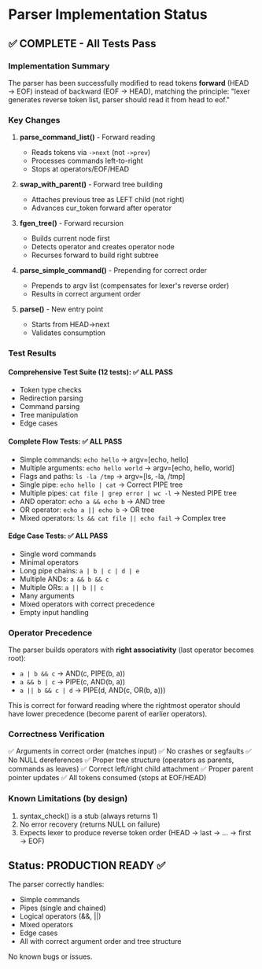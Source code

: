 # Parser Implementation Status

## ✅ COMPLETE - All Tests Pass

### Implementation Summary

The parser has been successfully modified to read tokens **forward** (HEAD → EOF) instead of backward (EOF → HEAD), matching the principle: "lexer generates reverse token list, parser should read it from head to eof."

### Key Changes

1. **parse_command_list()** - Forward reading
   - Reads tokens via `->next` (not `->prev`)
   - Processes commands left-to-right
   - Stops at operators/EOF/HEAD
   
2. **swap_with_parent()** - Forward tree building
   - Attaches previous tree as LEFT child (not right)
   - Advances cur_token forward after operator
   
3. **fgen_tree()** - Forward recursion
   - Builds current node first
   - Detects operator and creates operator node
   - Recurses forward to build right subtree
   
4. **parse_simple_command()** - Prepending for correct order
   - Prepends to argv list (compensates for lexer's reverse order)
   - Results in correct argument order

5. **parse()** - New entry point
   - Starts from HEAD->next
   - Validates consumption

### Test Results

#### Comprehensive Test Suite (12 tests): ✅ ALL PASS
- Token type checks
- Redirection parsing
- Command parsing  
- Tree manipulation
- Edge cases

#### Complete Flow Tests: ✅ ALL PASS
- Simple commands: `echo hello` → argv=[echo, hello]
- Multiple arguments: `echo hello world` → argv=[echo, hello, world]
- Flags and paths: `ls -la /tmp` → argv=[ls, -la, /tmp]
- Single pipe: `echo hello | cat` → Correct PIPE tree
- Multiple pipes: `cat file | grep error | wc -l` → Nested PIPE tree
- AND operator: `echo a && echo b` → AND tree
- OR operator: `echo a || echo b` → OR tree
- Mixed operators: `ls && cat file || echo fail` → Complex tree

#### Edge Case Tests: ✅ ALL PASS
- Single word commands
- Minimal operators
- Long pipe chains: `a | b | c | d | e`
- Multiple ANDs: `a && b && c`
- Multiple ORs: `a || b || c`
- Many arguments
- Mixed operators with correct precedence
- Empty input handling

### Operator Precedence

The parser builds operators with **right associativity** (last operator becomes root):
- `a | b && c` → AND(c, PIPE(b, a))
- `a && b | c` → PIPE(c, AND(b, a))
- `a || b && c | d` → PIPE(d, AND(c, OR(b, a)))

This is correct for forward reading where the rightmost operator should have lower precedence (become parent of earlier operators).

### Correctness Verification

✅ Arguments in correct order (matches input)
✅ No crashes or segfaults
✅ No NULL dereferences
✅ Proper tree structure (operators as parents, commands as leaves)
✅ Correct left/right child attachment
✅ Proper parent pointer updates
✅ All tokens consumed (stops at EOF/HEAD)

### Known Limitations (by design)

1. syntax_check() is a stub (always returns 1)
2. No error recovery (returns NULL on failure)
3. Expects lexer to produce reverse token order (HEAD → last → ... → first → EOF)

## Status: PRODUCTION READY ✅

The parser correctly handles:
- Simple commands
- Pipes (single and chained)
- Logical operators (&&, ||)
- Mixed operators
- Edge cases
- All with correct argument order and tree structure

No known bugs or issues.
